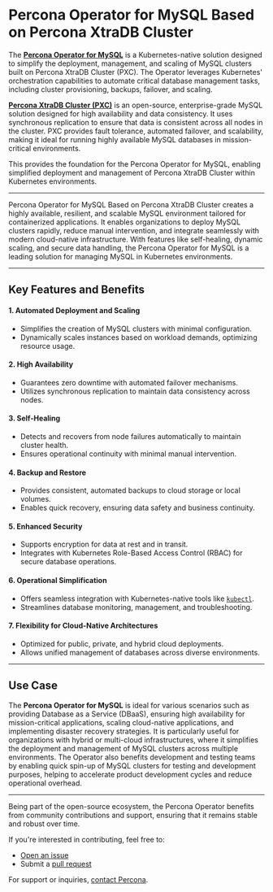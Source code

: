 # Percona Operator for MySQL Based on Percona XtraDB Cluster  

The **[Percona Operator for MySQL](https://github.com/percona/percona-xtradb-cluster-operator)** is a Kubernetes-native solution designed to simplify the deployment, management, and scaling of MySQL clusters built on Percona XtraDB Cluster (PXC). The Operator leverages Kubernetes' orchestration capabilities to automate critical database management tasks, including cluster provisioning, backups, failover, and scaling.  

**[Percona XtraDB Cluster (PXC)](https://www.percona.com/software/mysql-database/percona-xtradb-cluster)** is an open-source, enterprise-grade MySQL solution designed for high availability and data consistency. It uses synchronous replication to ensure that data is consistent across all nodes in the cluster. PXC provides fault tolerance, automated failover, and scalability, making it ideal for running highly available MySQL databases in mission-critical environments.  

This provides the foundation for the Percona Operator for MySQL, enabling simplified deployment and management of Percona XtraDB Cluster within Kubernetes environments.

---

Percona Operator for MySQL Based on Percona XtraDB Cluster creates a highly available, resilient, and scalable MySQL environment tailored for containerized applications. It enables organizations to deploy MySQL clusters rapidly, reduce manual intervention, and integrate seamlessly with modern cloud-native infrastructure. With features like self-healing, dynamic scaling, and secure data handling, the Percona Operator for MySQL is a leading solution  for managing MySQL in Kubernetes environments.  

---

## Key Features and Benefits  

#### 1. **Automated Deployment and Scaling**  
   - Simplifies the creation of MySQL clusters with minimal configuration.  
   - Dynamically scales instances based on workload demands, optimizing resource usage.  

#### 2. **High Availability**  
   - Guarantees zero downtime with automated failover mechanisms.  
   - Utilizes synchronous replication to maintain data consistency across nodes.  

#### 3. **Self-Healing**  
   - Detects and recovers from node failures automatically to maintain cluster health.  
   - Ensures operational continuity with minimal manual intervention.  

#### 4. **Backup and Restore**  
   - Provides consistent, automated backups to cloud storage or local volumes.  
   - Enables quick recovery, ensuring data safety and business continuity.  

#### 5. **Enhanced Security**  
   - Supports encryption for data at rest and in transit.  
   - Integrates with Kubernetes Role-Based Access Control (RBAC) for secure database operations.  

#### 6. **Operational Simplification**  
   - Offers seamless integration with Kubernetes-native tools like [`kubectl`](https://kubernetes.io/docs/reference/kubectl/).  
   - Streamlines database monitoring, management, and troubleshooting.  

#### 7. **Flexibility for Cloud-Native Architectures**  
   - Optimized for public, private, and hybrid cloud deployments.  
   - Allows unified management of databases across diverse environments.  

---

## Use Case  

The **Percona Operator for MySQL** is ideal for various scenarios such as providing Database as a Service (DBaaS), ensuring high availability for mission-critical applications, scaling cloud-native applications, and implementing disaster recovery strategies. It is particularly useful for organizations with hybrid or multi-cloud infrastructures, where it simplifies the deployment and management of MySQL clusters across multiple environments. The Operator also benefits development and testing teams by enabling quick spin-up of MySQL clusters for testing and development purposes, helping to accelerate product development cycles and reduce operational overhead.  

---

Being part of the open-source ecosystem, the Percona Operator benefits from community contributions and support, ensuring that it remains stable and robust over time. 

If you're interested in contributing, feel free to:
- [Open an issue](https://github.com/percona/percona-operator/issues)
- Submit a [pull request](https://github.com/percona/percona-operator/pulls)

For support or inquiries, [contact Percona](https://www.percona.com/support).
